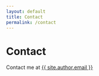 ```yaml
---
layout: default
title: Contact
permalink: /contact
---
```


# Contact

Contact me at <a href="mailto:{{ site.author.email }}">{{ site.author.email }}</a>